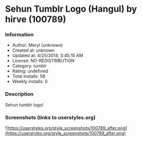 # Sehun Tumblr Logo (Hangul) by hirve (100789)

### Information
- Author: Meryl (unknown)
- Created at: unknown
- Updated at: 4/25/2014, 3:45:15 AM
- License: NO-REDISTRIBUTION
- Category: tumblr
- Rating: undefined
- Total installs: 58
- Weekly installs: 0


### Description
Sehun tumblr logo!


### Screenshots (links to userstyles.org)
![https://userstyles.org/style_screenshots/100789_after.png](https://userstyles.org/style_screenshots/100789_after.png)


